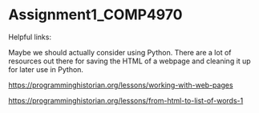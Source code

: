 # Assignment1_COMP4970




Helpful links:


Maybe we should actually consider using Python. There are a lot of resources out there for saving the HTML of a webpage and cleaning it up for later use in Python. 

https://programminghistorian.org/lessons/working-with-web-pages

https://programminghistorian.org/lessons/from-html-to-list-of-words-1
